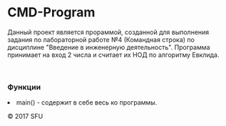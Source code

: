 # CMD-Program
<p>Данный проект является прораммой, созданной для
выполнения задания по лабораторной работе №4 (Командная строка) по дисциплине 
"Введение в инженерную деятельность".
Программа принимает на вход 2 числа и считает их НОД по
алгоритму Евклида. </p>
<br>
<h3>Функции</h3>
<u1>
<li>main() - содержит в себе весь ко программы. </li>
</u1>
<p>© 2017 SFU</p>
